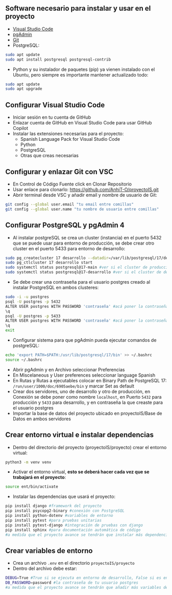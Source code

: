 ## Software necesario para instalar y usar en el proyecto
- [Visual Studio Code](https://code.visualstudio.com/)
- [pgAdmin](https://www.pgadmin.org/)
- [Git](https://git-scm.com/downloads/linux)
- PostgreSQL:
```bash
sudo apt update
sudo apt install postgresql postgresql-contrib
```

- Python y su instalador de paquetes (pip) ya vienen instalado con el Ubuntu, pero siempre es importante mantener actualizado todo:
```bash
sudo apt update
sudo apt upgrade
```
## Configurar Visual Studio Code
- Iniciar sesión en tu cuenta de GitHub
- Enlazar cuenta de GitHub en Visual Studio Code para usar GitHub Copilot
- Instalar las extensiones necesarias para el proyecto:
  - Spanish Language Pack for Visual Studio Code
  - Python
  - PostgreSQL
  - Otras que creas necesarias

## Configurar y enlazar Git con VSC
- En Control de Código Fuente click en Clonar Repositorio
- Usar enlace para clonarlo: https://github.com/AnhiT-O/proyectoIS.git
- Abrir terminal desde VSC y añadir email y nombre de usuario de Git:
```bash
git config --global user.email "tu email entre comillas"
git config --global user.name "tu nombre de usuario entre comillas"
```

## Configurar PostgreSQL y pgAdmin 4
- Al instalar postgreSQL se crea un cluster (instancia) en el puerto 5432 que se puede usar para entorno de producción, se debe crear otro cluster en el puerto 5433 para entorno de desarrollo:
```bash
sudo pg_createcluster 17 desarrollo --datadir=/var/lib/postgresql/17/dev --port=5433
sudo pg_ctlcluster 17 desarrollo start
sudo systemctl status postgresql@17-main #ver si el cluster de producción corre
sudo systemctl status postgresql@17-desarrollo #ver si el cluster de desarrollo corre
```
- Se debe crear una contraseña para el usuario postgres creado al instalar PostgreSQL en ambos clusteres:
```bash
sudo -i -u postgres
psql -U postgres -p 5432
ALTER USER postgres WITH PASSWORD 'contraseña' #acá poner la contraseña
\q
psql -U postgres -p 5433
ALTER USER postgres WITH PASSWORD 'contraseña' #acá poner la contraseña
\q
exit
```
- Configurar sistema para que pgAdmin pueda ejecutar comandos de postgreSQL:
```bash
echo 'export PATH=$PATH:/usr/lib/postgresql/17/bin' >> ~/.bashrc
source ~/.bashrc
```
- Abrir pgAdmin y en Archivo seleccionar Preferencias
- En Miscelaneous y User preferences seleccionar language Spanish
- En Rutas y Rutas a ejecutables colocar en Binary Path de PostgreSQL 17: `/run/user/1000/doc/6905aebe/bin` y marcar Set as default
- Crear dos servidores, uno de desarrollo y otro de producción, en Conexión se debe poner como nombre `localhost`, en Puerto `5432` para producción y `5433` para desarrollo, y en contraseña la que creaste para el usuario postgres
- Importar la base de datos del proyecto ubicado en proyectoIS/Base de Datos en ambos servidores

## Crear entorno virtual e instalar dependencias
- Dentro del directorio del proyecto (proyectoIS/proyecto) crear el entorno virtual: 
```bash
python3 -m venv venv
```
- Activar el entorno virtual, **esto se deberá hacer cada vez que se trabajará en el proyecto**:
```bash
source ent/bin/activate
```
- Instalar las dependencias que usará el proyecto:
```bash
pip install django #framework del proyecto
pip install psycopg2-binary #conexión con PostgreSQL
pip install python-dotenv #variables de entorno
pip install pytest #para pruebas unitarias
pip install pytest-django #integración de pruebas con django
pip install sphinx #para documentación automática de código
#a medida que el proyecto avance se tendrán que instalar más dependencias
```

## Crear variables de entorno
- Crea un archivo `.env` en el directorio `proyectoIS/proyecto`
- Dentro del archivo debe estar:
```bash
DEBUG=True #True si se ejecuta en entorno de desarrollo, False si es en entorno de producción
DB_PASSWORD=password #la contraseña de tu usuario postgres
#a medida que el proyecto avance se tendrán que añadir más variables de entorno
```
